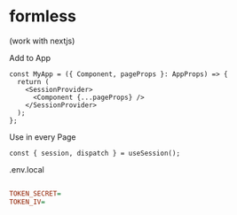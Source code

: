 # formless

(work with nextjs)

Add to App
``` tsx
const MyApp = ({ Component, pageProps }: AppProps) => {
  return (
    <SessionProvider>
      <Component {...pageProps} />
    </SessionProvider>
  );
};
```

Use in every Page

```tsx
const { session, dispatch } = useSession();
```
.env.local

```ini

TOKEN_SECRET=
TOKEN_IV=

```
